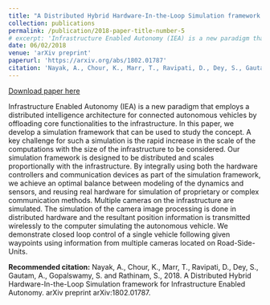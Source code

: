 ```yaml
---
title: "A Distributed Hybrid Hardware-In-the-Loop Simulation framework for Infrastructure Enabled Autonomy"
collection: publications
permalink: /publication/2018-paper-title-number-5
# excerpt: 'Infrastructure Enabled Autonomy (IEA) is a new paradigm that employs a distributed intelligence architecture for connected autonomous vehicles by offloading core functionalities to the infrastructure. In this paper, we develop a simulation framework that can be used to study the concept. A key challenge for such a simulation is the rapid increase in the scale of the computations with the size of the infrastructure to be considered. Our simulation framework is designed to be distributed and scales proportionally with the infrastructure. By integrally using both the hardware controllers and communication devices as part of the simulation framework, we achieve an optimal balance between modeling of the dynamics and sensors, and reusing real hardware for simulation of proprietary or complex communication methods. Multiple cameras on the infrastructure are simulated. The simulation of the camera image processing is done in distributed hardware and the resultant position information is transmitted wirelessly to the computer simulating the autonomous vehicle. We demonstrate closed loop control of a single vehicle following given waypoints using information from multiple cameras located on Road-Side-Units.'
date: 06/02/2018
venue: 'arXiv preprint'
paperurl: 'https://arxiv.org/abs/1802.01787'
citation: 'Nayak, A., Chour, K., Marr, T., Ravipati, D., Dey, S., Gautam, A., Gopalswamy, S. and Rathinam, S., 2018. A Distributed Hybrid Hardware-In-the-Loop Simulation framework for Infrastructure Enabled Autonomy. arXiv preprint arXiv:1802.01787.'
---
```


<a href='https://arxiv.org/abs/1802.01787'>Download paper here</a>

Infrastructure Enabled Autonomy (IEA) is a new paradigm that employs a distributed intelligence architecture for connected autonomous vehicles by offloading core functionalities to the infrastructure. In this paper, we develop a simulation framework that can be used to study the concept. A key challenge for such a simulation is the rapid increase in the scale of the computations with the size of the infrastructure to be considered. Our simulation framework is designed to be distributed and scales proportionally with the infrastructure. By integrally using both the hardware controllers and communication devices as part of the simulation framework, we achieve an optimal balance between modeling of the dynamics and sensors, and reusing real hardware for simulation of proprietary or complex communication methods. Multiple cameras on the infrastructure are simulated. The simulation of the camera image processing is done in distributed hardware and the resultant position information is transmitted wirelessly to the computer simulating the autonomous vehicle. We demonstrate closed loop control of a single vehicle following given waypoints using information from multiple cameras located on Road-Side-Units.

<b>Recommended citation:</b> Nayak, A., Chour, K., Marr, T., Ravipati, D., Dey, S., Gautam, A., Gopalswamy, S. and Rathinam, S., 2018. A Distributed Hybrid Hardware-In-the-Loop Simulation framework for Infrastructure Enabled Autonomy. arXiv preprint arXiv:1802.01787.
